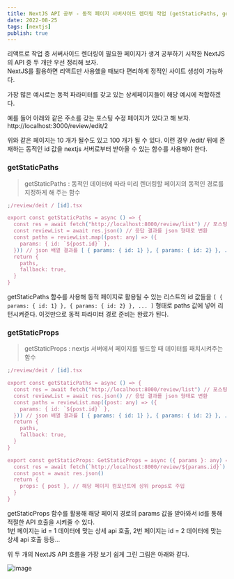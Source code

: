 ```yaml
---
title: NextJS API 공부 - 동적 페이지 서버사이드 렌더링 작업 (getStaticPaths, getStaticProps)
date: 2022-08-25
tags: [nextjs]
publish: true
---
```


리액트로 작업 중 서버사이드 렌더링이 필요한 페이지가 생겨 공부하기 시작한 NextJS 의 API 중 두 개만 우선 정리해 보자.  
NextJS를 활용하면 리액트만 사용했을 때보다 편리하게 정적인 사이트 생성이 가능하다.

가장 많은 예시로는 동적 파라미터를 갖고 있는 상세페이지들이 해당 예시에 적합하겠다.

예를 들어 아래와 같은 주소를 갖는 포스팅 수정 페이지가 있다고 해 보자.  
http://localhost:3000/review/edit/2

위와 같은 페이지는 10 개가 될수도 있고 100 개가 될 수 있다. 이런 경우 /edit/ 뒤에 존재하는 동적인 id 값을 nextjs 서버로부터 받아올 수 있는 함수를 사용해야 한다.

### getStaticPaths

> getStaticPaths : 동적인 데이터에 따라 미리 렌더링할 페이지의 동적인 경로를 지정하게 해 주는 함수

```ts
;/review/deit / [id].tsx

export const getStaticPaths = async () => {
  const res = await fetch("http://localhost:8000/review/list") // 포스팅 리스트들을 가져오는 백엔드 API
  const reviewList = await res.json() // 응답 결과를 json 형태로 변환
  const paths = reviewList.map((post: any) => ({
    params: { id: `${post.id}` },
  })) // json 배열 결과를 [ { params: { id: 1} }, { params: { id: 2} }, ... ] 형태로 변환
  return {
    paths,
    fallback: true,
  }
}
```

getStaticPaths 함수를 사용해 동적 페이지로 활용될 수 있는 리스트의 id 값들을 `[ { params: { id: 1} }, { params: { id: 2} }, ... ]` 형태로 paths 값에 넣어 리턴시켜준다. 이것만으로 동적 파라미터 경로 준비는 완료가 된다.

### getStaticProps

> getStaticProps : nextjs 서버에서 페이지를 빌드할 때 데이터를 패치시켜주는 함수

```ts
;/review/deit / [id].tsx

export const getStaticPaths = async () => {
  const res = await fetch("http://localhost:8000/review/list") // 포스팅 리스트들을 가져오는 백엔드 API
  const reviewList = await res.json() // 응답 결과를 json 형태로 변환
  const paths = reviewList.map((post: any) => ({
    params: { id: `${post.id}` },
  })) // json 배열 결과를 [ { params: { id: 1} }, { params: { id: 2} }, ... ] 형태로 변환
  return {
    paths,
    fallback: true,
  }
}

export const getStaticProps: GetStaticProps = async ({ params }: any) => {
  const res = await fetch(`http://localhost:8000/review/${params.id}`) // 페이지에서 받아온 parmas의 id
  const post = await res.json()
  return {
    props: { post }, // 해당 페이지 컴포넌트에 상위 props로 주입
  }
}
```

getStaticProps 함수를 활용해 해당 페이지 경로의 params 값을 받아와서 id를 통해 적절한 API 호출을 시켜줄 수 있다.  
1번 페이지는 id = 1 데이터에 맞는 상세 api 호출, 2번 페이지는 id = 2 데이터에 맞는 상세 api 호출 등등...

위 두 개의 NextJS API 흐름을 가장 보기 쉽게 그린 그림은 아래와 같다.

![image](https://user-images.githubusercontent.com/24996316/186604363-637cd4af-75bd-4d20-8bcd-ffeebc4425ba.png)
